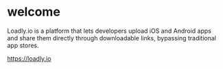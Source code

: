 # welcome
Loadly.io is a platform that lets developers upload iOS and Android apps and share them directly through downloadable links, bypassing traditional app stores.

https://loadly.io
